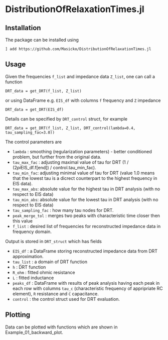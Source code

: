 # DistributionOfRelaxationTimes.jl

<info about the package>

## Installation
The package can be installed using 
```julialang
] add https://github.com/Masicko/DistributionOfRelaxationTimes.jl
```

## Usage
Given the frequencies `f_list` and impedance data `Z_list`, one can call a function 
```julialang
DRT_data = get_DRT(f_list, Z_list)
```

or using DataFrame e.g. `EIS_df` with columns `f` frequency and `Z` impedance
```julialang
DRT_data = get_DRT(EIS_df)
```

Details can be specified by `DRT_control` struct, for example

```julialang
DRT_data = get_DRT(f_list, Z_list, DRT_control(lambda=0.4, tau_sampling_fac=3.0))
```

The control parameters are

- `lambda` : smoothing (regularization parameters) - better conditioned problem, but further from the original data.
- `tau_max_fac` : adjusting maximal value of tau for DRT (1 / (2*pi*EIS_df.f[end]) / control.tau_min_fac).
- `tau_min_fac`: adjusting minimal value of tau for DRT (value 1.0 means that the lowest tau is a dicrect counterpart to the highest frequency in EIS data).
- `tau_max_abs`: absolute value for the highest tau in DRT analysis (with no respect to EIS data)
- `tau_min_abs`: absolute value for the lowest tau in DRT analysis (with no respect to EIS data)
- `tau_sampling_fac` : how many tau nodes for DRT.
- `peak_merge_tol` : merges two peaks with characteristic time closer then this value
- `f_list` : desired list of frequencies for reconstructed impedance data in frequency domain.

Output is stored in `DRT_struct` which has fields

- `EIS_df` : a DataFrame storing reconstructed impedance data from DRT approximation.
- `tau_list` : a domain of DRT function
- `h` : DRT function
- `R_ohm` : fitted ohmic resistance
- `L` : fitted inductance
- `peaks_df` : DataFrame with results of peak analysis having each peak in each row with columns `tau_c` (characteristic frequency of appripriate RC element), `R` resistance and `C` capacitance.
- `control` : the control struct used for DRT evaluation.

## Plotting
Data can be plotted with functions which are shown in Example_01_backward_plot.

